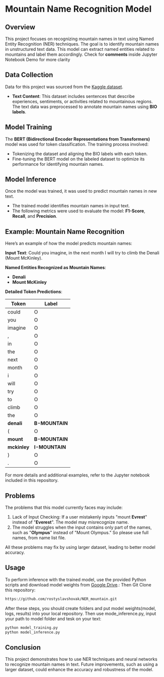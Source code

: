 # **Mountain Name Recognition Model**

## **Overview**

This project focuses on recognizing mountain names in text using Named Entity Recognition (NER) techniques. The goal is to identify mountain names in unstructured text data. This model can extract named entities related to mountains and label them accordingly.
Check for **comments** inside Jupyter Notebook Demo for more clarity
## **Data Collection**

Data for this project was sourced from the [Kaggle dataset](https://www.kaggle.com/datasets/geraygench/mountain-ner-dataset/code).

- **Text Content**: This dataset includes sentences that describe experiences, sentiments, or activities related to mountainous regions. The text data was preprocessed to annotate mountain names using **BIO labels**.
  
## **Model Training**

The **BERT (Bidirectional Encoder Representations from Transformers)** model was used for token classification. The training process involved:
- Tokenizing the dataset and aligning the BIO labels with each token.
- Fine-tuning the BERT model on the labeled dataset to optimize its performance for identifying mountain names.

## **Model Inference**

Once the model was trained, it was used to predict mountain names in new text.

- The trained model identifies mountain names in input text.
- The following metrics were used to evaluate the model: **F1-Score**, **Recall**, and **Precision**.

## **Example: Mountain Name Recognition**

Here’s an example of how the model predicts mountain names:

**Input Text**: Could you imagine, in the next month I will try to climb the Denali (Mount McKinley).

**Named Entities Recognized as Mountain Names**:
- **Denali**
- **Mount McKinley**

**Detailed Token Predictions**:

| Token        | Label          |
|--------------|----------------|
| could        | O              |
| you          | O              |
| imagine      | O              |
| ,            | O              |
| in           | O              |
| the          | O              |
| next         | O              |
| month        | O              |
| i            | O              |
| will         | O              |
| try          | O              |
| to           | O              |
| climb        | O              |
| the          | O              |
| **denali**   | **B-MOUNTAIN** |
| (            | O              |
| **mount**    | **B-MOUNTAIN** |
| **mckinley** | **I-MOUNTAIN** |
| )            | O              |
| .            | O              |

For more details and additional examples, refer to the Jupyter notebook included in this repository.

## **Problems**

The problems that this model currently faces may include:
  1. Lack of Input Checking: If a user mistakenly inputs "mount **Evrest**" instead of "**Everest**". The model may misrecognize name.
  2. The model struggles when the input contains only part of the names, such as "**Olympus**" instead of "Mount Olympus." So please use full names, from name list file.

All these problems may fix by using larger dataset, leading to better model accuracy.

## **Usage**

To perform inference with the trained model, use the provided Python scripts and download model weights from [Google Drive](https://drive.google.com/drive/folders/19D-1IhhmtL_Lmz29zbp_1AbGXSjpWh1J?usp=sharing).:
Then Git Clone this repository:
```bash
https://github.com/rostyslavshovak/NER_mountain.git
```
After these steps, you should create folders and put model weights(model, logs, results) into your local repository. 
Then use mode_inference.py, input your path to model folder and tesk on your text:

```bash
python model_training.py
python model_inference.py
```
## **Conclusion**
This project demonstrates how to use NER techniques and neural networks to recognize mountain names in text. Future improvements, such as using a larger dataset, could enhance the accuracy and robustness of the model.
